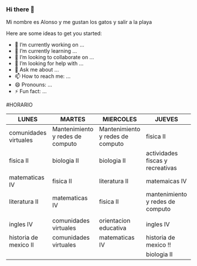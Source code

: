 ### Hi there 👋
Mi nombre es Alonso y me gustan los gatos y salir a la playa



Here are some ideas to get you started:

- 🔭 I’m currently working on ...
- 🌱 I’m currently learning ...
- 👯 I’m looking to collaborate on ...
- 🤔 I’m looking for help with ...
- 💬 Ask me about ...
- 📫 How to reach me: ...
- 😄 Pronouns: ...
- ⚡ Fun fact: ...

#HORARIO

| LUNES                 | MARTES                           | MIERCOLES                        | JUEVES                            | VIERNES                          |
|-----------------------|----------------------------------|----------------------------------|-----------------------------------|----------------------------------|
| comunidades virtuales | Mantenimiento y redes de computo | Mantenimiento y redes de computo | fisica II                         | Mantenimiento y redes de computo |
| fisica II             | biologia II                      | biologia II                      | actividades fiscas y recreativas  | biologia II                      |
| matematicas IV        | fisica II                        | literatura II                    | matemaicas IV                     | matematicas IV                   |
| literatura II         | matematicas IV                   | fisica II                        | mantenimiento y redes de computo  | fisica II                        |
|                       |                                  |                                  |                                   |                                  |
| ingles IV             | comunidades virtuales            | orientacion educativa            | ingles IV                         | historia de mexico II            |
| historia de mexico II | comunidades virtuales            | matematicas IV                   | historia de mexico !!             | literatura II                    |
|                       |                                  |                                  | biologia II                       | ingles IV                        |
